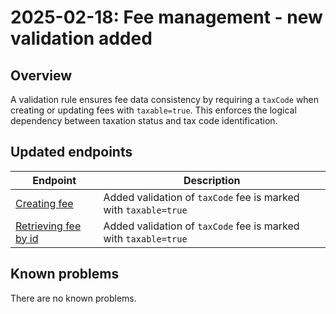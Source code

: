 ---
---

# 2025-02-18: Fee management - new validation added

## Overview

A validation rule ensures fee data consistency by requiring a `taxCode` when creating or updating fees with `taxable=true`. This enforces the logical dependency between taxation status and tax code identification.

## Updated endpoints

| Endpoint                                                             | Description                                                     |
|----------------------------------------------------------------------|-----------------------------------------------------------------|
| [Creating fee](/openapi/fee/#operation/POST-fee-create-fee)          | Added validation of `taxCode` fee is marked with `taxable=true` |
| [Retrieving fee by id](/openapi/fee/#operation/GET-fee-retrieve-fee) | Added validation of `taxCode` fee is marked with `taxable=true` |

## Known problems

There are no known problems.